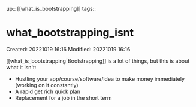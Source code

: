up:: [[what_is_bootstrapping]]
tags::

# what_bootstrapping_isnt

Created: 20221019 16:16
Modified: 20221019 16:16

[[what_is_bootstrapping|Bootstrapping]] is a lot of things, but this is about what it isn't:
- Hustling your app/course/software/idea to make money immediately (working on it constantly)
- A rapid get rich quick plan
- Replacement for a job in the short term

